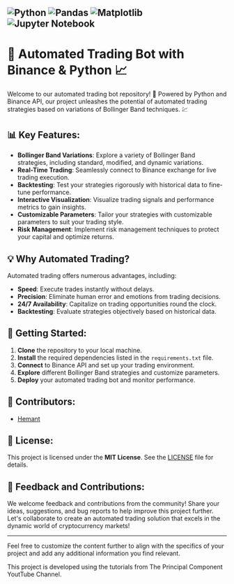 
![Python](https://img.shields.io/badge/python-3670A0?style=for-the-badge&logo=python&logoColor=ffdd54)
![Pandas](https://img.shields.io/badge/pandas-%23150458.svg?style=for-the-badge&logo=pandas&logoColor=white)
![Matplotlib](https://img.shields.io/badge/Matplotlib-%23ffffff.svg?style=for-the-badge&logo=Matplotlib&logoColor=black)
	![Jupyter Notebook](https://img.shields.io/badge/jupyter-%23FA0F00.svg?style=for-the-badge&logo=jupyter&logoColor=white)
---

# 🤖 Automated Trading Bot with Binance & Python 📈

Welcome to our automated trading bot repository! 🚀 Powered by Python and Binance API, our project unleashes the potential of automated trading strategies based on variations of Bollinger Band techniques. 💹

## 📊 Key Features:
- **Bollinger Band Variations**: Explore a variety of Bollinger Band strategies, including standard, modified, and dynamic variations.
- **Real-Time Trading**: Seamlessly connect to Binance exchange for live trading execution.
- **Backtesting**: Test your strategies rigorously with historical data to fine-tune performance.
- **Interactive Visualization**: Visualize trading signals and performance metrics to gain insights.
- **Customizable Parameters**: Tailor your strategies with customizable parameters to suit your trading style.
- **Risk Management**: Implement risk management techniques to protect your capital and optimize returns.

## 💡 Why Automated Trading?
Automated trading offers numerous advantages, including:
- **Speed**: Execute trades instantly without delays.
- **Precision**: Eliminate human error and emotions from trading decisions.
- **24/7 Availability**: Capitalize on trading opportunities round the clock.
- **Backtesting**: Evaluate strategies objectively based on historical data.

## 🚀 Getting Started:
1. **Clone** the repository to your local machine.
2. **Install** the required dependencies listed in the `requirements.txt` file.
3. **Connect** to Binance API and set up your trading environment.
4. **Explore** different Bollinger Band strategies and customize parameters.
5. **Deploy** your automated trading bot and monitor performance.

## 🌟 Contributors:
- [Hemant](https://www.linkedin.com/in/hemant-kumar-174157193/)


## 📝 License:
This project is licensed under the **MIT License**. See the [LICENSE](LICENSE) file for details.

## 💬 Feedback and Contributions:
We welcome feedback and contributions from the community! Share your ideas, suggestions, and bug reports to help improve this project further. Let's collaborate to create an automated trading solution that excels in the dynamic world of cryptocurrency markets!

---

Feel free to customize the content further to align with the specifics of your project and add any additional information you find relevant.


This project is developed using the tutorials from The Principal Component YoutTube Channel.
